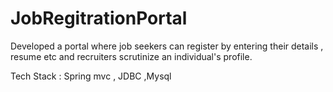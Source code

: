 # JobRegitrationPortal

Developed a portal where job seekers can register by entering their
details , resume etc and recruiters scrutinize an individual's profile.

Tech Stack : Spring mvc , JDBC ,Mysql
